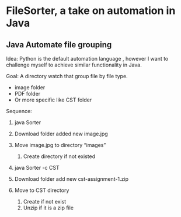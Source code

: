 # FileSorter, a take on automation in Java

## Java Automate file grouping

Idea: Python is the default automation language , however I want to challenge myself to achieve similar functionality in Java.

Goal:
A directory watch that group file by file type.
- image folder
- PDF folder
- Or more specific like CST folder

Sequence:
1. java Sorter
2. Download folder added new image.jpg
3. Move image.jpg to directory “images”
    1. Create directory if not existed

1. java Sorter -c CST
2. Download folder add new cst-assignment-1.zip
3. Move to CST directory
    1. Create if not exist
    2. Unzip if it is a zip file
